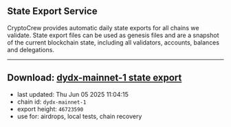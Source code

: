 ## State Export Service
CryptoCrew provides automatic daily state exports for all chains we validate. State export files can be used as genesis files and are a snapshot of the current blockchain state, including all validators, accounts, balances and delegations.

---
**Download: [dydx-mainnet-1 state export](https://dl-tyo.ccvalidators.com/SERVICE/dydx/dydx-mainnet-1_export_46723590.json)**
---

- last updated: Thu Jun 05 2025 11:04:15
- chain id: `dydx-mainnet-1`
- export height: `46723590`
- use for: airdrops, local tests, chain recovery
